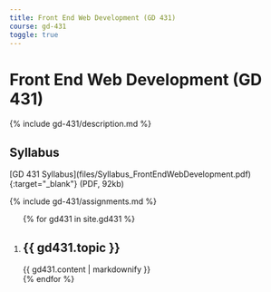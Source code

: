 ```yaml
---
title: Front End Web Development (GD 431)
course: gd-431
toggle: true
---
```


Front End Web Development (GD 431)
==================================

{% include gd-431/description.md %}

Syllabus
--------

<span class="highlighter">
[GD 431 Syllabus](files/Syllabus_FrontEndWebDevelopment.pdf){:target="_blank"} (PDF, 92kb)
</span>

{% include gd-431/assignments.md %}

<ol class="u-list-reset schedule-list">
{% for gd431 in site.gd431 %}
  <li class="accordion-wrapper" id="#{{ gd431.path | replace:'_gd431/w','week' | replace:'.md', '' }}">
    <h2 class="accordion-title{% if gd431.empty %} has-no-content js-content-toggle-ignore{% else %} js-trigger-content-toggle{% endif %}">
      {{ gd431.topic }}
    </h2>
    <section>
      {{ gd431.content | markdownify }}
    </section>
  </li>
{% endfor %}
</ol>
